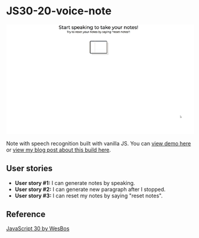 # JS30-20-voice-note

![image: demonstration of voice note](https://github.com/ming-yong/JS30-20-voice-note/blob/master/voiceNote.gif)

Note with speech recognition built with vanilla JS. You can [view demo here](https://ming-yong.github.io/JS30-20-voice-note/) or [view my blog post about this build here](https://ming-yong.github.io/blog/vanillajs/2019/09/11/15-voice-note/).

## User stories

- **User story #1:** I can generate notes by speaking.
- **User story #2:** I can generate new paragraph after I stopped.
- **User story #3:** I can reset my notes by saying "reset notes".

## Reference

[JavaScript 30 by WesBos](https://github.com/wesbos/JavaScript30)
